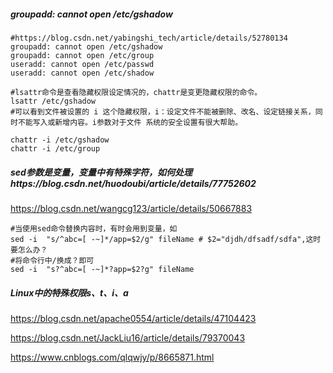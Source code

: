 ##### groupadd: cannot open /etc/gshadow

```shell
#https://blog.csdn.net/yabingshi_tech/article/details/52780134
groupadd: cannot open /etc/gshadow
groupadd: cannot open /etc/group
useradd: cannot open /etc/passwd
useradd: cannot open /etc/shadow

#lsattr命令是查看隐藏权限设定情况的，chattr是变更隐藏权限的命令。
lsattr /etc/gshadow
#可以看到文件被设置的 i 这个隐藏权限，i：设定文件不能被删除、改名、设定链接关系，同时不能写入或新增内容。i参数对于文件 系统的安全设置有很大帮助。

chattr -i /etc/gshadow
chattr -i /etc/group
```



##### sed参数是变量，变量中有特殊字符，如何处理https://blog.csdn.net/huodoubi/article/details/77752602

https://blog.csdn.net/wangcg123/article/details/50667883

```shell
#当使用sed命令替换内容时，有时会用到变量，如
sed -i  "s/^abc=[ -~]*/app=$2/g" fileName # $2="djdh/dfsadf/sdfa",这时要怎么办？
#将命令行中/换成？即可
sed -i  "s?^abc=[ -~]*?app=$2?g" fileName
```



##### Linux中的特殊权限s、t、i、a

https://blog.csdn.net/apache0554/article/details/47104423

https://blog.csdn.net/JackLiu16/article/details/79370043

https://www.cnblogs.com/qlqwjy/p/8665871.html